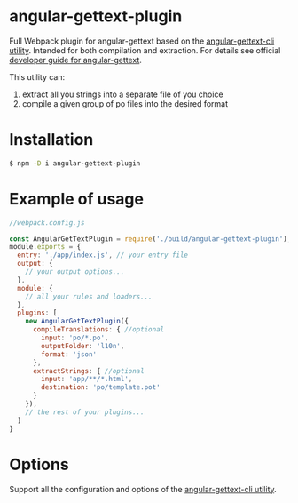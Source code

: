 # angular-gettext-plugin
Full Webpack plugin for angular-gettext based on the [angular-gettext-cli utility](https://github.com/huston007/angular-gettext-cli). Intended for both compilation and extraction. For details see official [developer guide for angular-gettext](https://angular-gettext.rocketeer.be/dev-guide/).

This utility can:
1. extract all you strings into a separate file of you choice
2. compile a given group of po files into the desired format

# Installation
```bash
$ npm -D i angular-gettext-plugin
```

# Example of usage
```javascript
//webpack.config.js

const AngularGetTextPlugin = require('./build/angular-gettext-plugin');
module.exports = {
  entry: './app/index.js', // your entry file
  output: {
    // your output options...
  },
  module: {
    // all your rules and loaders...
  },
  plugins: [
    new AngularGetTextPlugin({
      compileTranslations: { //optional
        input: 'po/*.po',
        outputFolder: 'l10n',
        format: 'json'
      },
      extractStrings: { //optional
        input: 'app/**/*.html',
        destination: 'po/template.pot'
      }
    }),
    // the rest of your plugins...
  ]
}
```

# Options
Support all the configuration and options of the [angular-gettext-cli utility](https://github.com/huston007/angular-gettext-cli).
